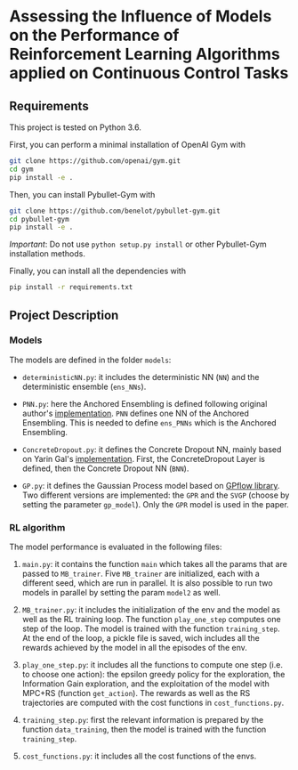 # Assessing the Influence of Models on the Performance of Reinforcement Learning Algorithms applied on Continuous Control Tasks


## Requirements

This project is tested on Python 3.6.

First, you can perform a minimal installation of OpenAI Gym with

```bash
git clone https://github.com/openai/gym.git
cd gym
pip install -e .
```

Then, you can install Pybullet-Gym with 

```bash
git clone https://github.com/benelot/pybullet-gym.git
cd pybullet-gym
pip install -e .
```

*Important*: Do not use ```python setup.py install``` or other Pybullet-Gym installation methods.

Finally, you can install all the dependencies with 

```bash
pip install -r requirements.txt
```

## Project Description

### Models

The models are defined in the folder ```models```:

- ```deterministicNN.py```: it includes  the deterministic NN (```NN```) and the deterministic ensemble (```ens_NNs```).

- ```PNN.py```: here the Anchored Ensembling is defined following original author's [implementation](https://github.com/TeaPearce/Bayesian_NN_Ensembles). ```PNN``` defines one NN of the Anchored Ensembling. This is needed to define ```ens_PNNs``` which is the Anchored Ensembling.

- ```ConcreteDropout.py```: it defines the Concrete Dropout NN, mainly based on Yarin Gal's [implementation](https://github.com/yaringal/ConcreteDropout/blob/master/concrete-dropout-keras.ipynb). First, the ConcreteDropout Layer is defined, then the Concrete Dropout NN (```BNN```).

- ```GP.py```: it defines the Gaussian Process model based on [GPflow library](https://github.com/GPflow/GPflow). Two different versions are implemented: the ```GPR``` and the ```SVGP``` (choose by setting the parameter ```gp_model```). Only the ```GPR``` model is used in the paper.

### RL algorithm

The model performance is evaluated in the following files:

1) ```main.py```: it contains the function ```main``` which takes all the params that are passed to ```MB_trainer```. Five ```MB_trainer``` are initialized, each with a different seed, which are run in parallel. It is also possible to run two models in parallel by setting the param ```model2``` as well. 

2) ```MB_trainer.py```: it includes the initialization of the env and the model as well as the RL training loop. The function ```play_one_step``` computes one step of the loop. The model is trained with the function ```training_step```. At the end of the loop, a pickle file is saved, wich includes all the rewards achieved by the model in all the episodes of the env.

3) ```play_one_step.py```: it includes all the functions to compute one step (i.e. to choose one action): the epsilon greedy policy for the exploration, the Information Gain exploration, and the exploitation of the model with MPC+RS (function ```get_action```). The rewards as well as the RS trajectories are computed with the cost functions in ```cost_functions.py```.

4) ```training_step.py```: first the relevant information is prepared by the function ```data_training```, then the model is trained with the function ```training_step```.

5) ```cost_functions.py```: it includes all the cost functions of the envs. 

